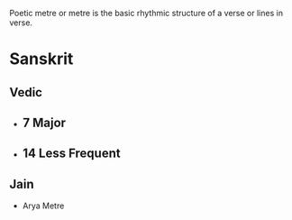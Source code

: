 Poetic metre or metre is the basic rhythmic structure of a verse or lines in verse.
# Sanskrit

## Vedic
- 7 Major
	- 
- 14 Less Frequent
	- 
## Jain
- Arya Metre